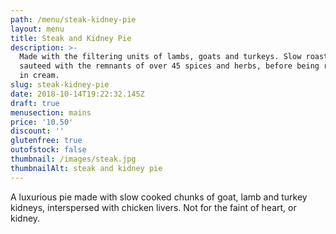 ```yaml
---
path: /menu/steak-kidney-pie
layout: menu
title: Steak and Kidney Pie
description: >-
  Made with the filtering units of lambs, goats and turkeys. Slow roasted, then
  sauteed with the remnants of over 45 spices and herbs, before being rendered
  in cream.
slug: steak-kidney-pie
date: 2018-10-14T19:22:32.145Z
draft: true
menusection: mains
price: '10.50'
discount: ''
glutenfree: true
outofstock: false
thumbnail: /images/steak.jpg
thumbnailAlt: steak and kidney pie
---
```

A luxurious pie made with slow cooked chunks of goat, lamb and turkey kidneys, interspersed with chicken livers. Not for the faint of heart, or kidney.
